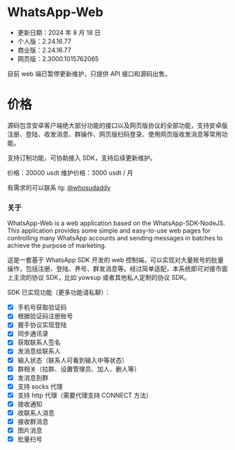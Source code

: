 # WhatsApp-Web

- 更新日期：2024 年 8 月 18 日
- 个人版：2.24.16.77
- 商业版：2.24.16.77
- 网页版：2.3000.1015762065

目前 web 端已暂停更新维护，只提供 API 接口和源码出售。

# 价格

源码包含安卓客户端绝大部分功能的接口以及网页版协议的全部功能，支持安卓版注册、登陆、收发消息、群操作、网页版扫码登录、使用网页版收发消息等常用功能。

支持订制功能，可协助接入 SDK，支持后续更新维护。

价格：20000 usdt
维护价格：3000 usdt / 月

有需求的可以联系 tg: [@whosudaddy](https://t.me/whosudaddy)

### 关于

WhatsApp-Web is a web application based on the WhatsApp-SDK-NodeJS. This application provides some simple and easy-to-use web pages for controlling many WhatsApp accounts and sending messages in batches to achieve the purpose of marketing.

这是一套基于 WhatsApp SDK 开发的 web 控制端，可以实现对大量账号的批量操作，包括注册、登陆、养号、群发消息等。经过简单适配，本系统即可对接市面上主流的协议 SDK，比如 yowsup 或者其他私人定制的协议 SDK。

SDK 已实现功能（更多功能请私聊）：

- [x] 手机号获取验证码
- [x] 根据验证码注册账号
- [x] 握手协议实现登陆
- [x] 同步通讯录
- [x] 获取联系人签名
- [x] 发消息给联系人
- [x] 输入状态（联系人可看到输入中等状态）
- [x] 群相关（拉群、设置管理员、加人、删人等）
- [x] 发消息到群
- [x] 支持 socks 代理
- [x] 支持 http 代理（需要代理支持 CONNECT 方法）
- [x] 接收通知
- [x] 收联系人消息
- [x] 接收群消息
- [x] 图片消息
- [x] 批量扫号
